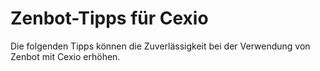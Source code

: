 # Zenbot-Tipps für Cexio

Die folgenden Tipps können die Zuverlässigkeit bei der Verwendung von Zenbot mit Cexio erhöhen.

## 




